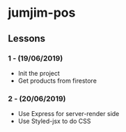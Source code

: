 # jumjim-pos


## Lessons

### 1 - (19/06/2019)
- Init the project
- Get products from firestore

### 2 - (20/06/2019)
- Use Express for server-render side
- Use Styled-jsx to do CSS